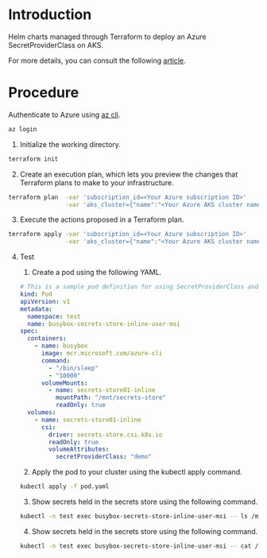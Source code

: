# Introduction
Helm charts managed through Terraform to deploy an Azure SecretProviderClass on AKS.

For more details, you can consult the following [article](https://medium.com/@jamesdld23/helm-charts-managed-through-terraform-to-deploy-an-azure-secretproviderclass-on-aks-b5af45bc5c8e).

# Procedure
Authenticate to Azure using [az cli](https://learn.microsoft.com/cli/azure/install-azure-cli?WT.mc_id=DOP-MVP-5003548).

```bash
az login
```

1. Initialize the working directory.
```bash
terraform init
```

2. Create an execution plan, which lets you preview the changes that Terraform plans to make to your infrastructure.
```bash
terraform plan  -var 'subscription_id=<Your Azure subscription ID>'                             \
                -var 'aks_cluster={"name":"<Your Azure AKS cluster name>","resource_group_name":"<Your Azure AKS cluster resource group name>"}'    
```

3. Execute the actions proposed in a Terraform plan.
```bash
terraform apply -var 'subscription_id=<Your Azure subscription ID>'                             \
                -var 'aks_cluster={"name":"<Your Azure AKS cluster name>","resource_group_name":"<Your Azure AKS cluster resource group name>"}'  
```

4. Test
   1. Create a pod using the following YAML.
   ```yaml
   # This is a sample pod definition for using SecretProviderClass and the user-assigned identity to access your key vault
   kind: Pod
   apiVersion: v1
   metadata:
     namespace: test
     name: busybox-secrets-store-inline-user-msi
   spec:
     containers:
       - name: busybox
         image: mcr.microsoft.com/azure-cli
         command:
           - "/bin/sleep"
           - "10000"
         volumeMounts:
           - name: secrets-store01-inline
             mountPath: "/mnt/secrets-store"
             readOnly: true
     volumes:
       - name: secrets-store01-inline
         csi:
           driver: secrets-store.csi.k8s.io
           readOnly: true
           volumeAttributes:
             secretProviderClass: "demo"
   ```

   2. Apply the pod to your cluster using the kubectl apply command.
   ```bash
   kubectl apply -f pod.yaml
   ```
   3. Show secrets held in the secrets store using the following command.
   ```bash
   kubectl -n test exec busybox-secrets-store-inline-user-msi -- ls /mnt/secrets-store/
   ```
   4. Show secrets held in the secrets store using the following command.
   ```bash
   kubectl -n test exec busybox-secrets-store-inline-user-msi -- cat /mnt/secrets-store/ExampleSecret
   ```
